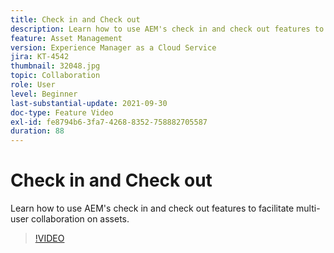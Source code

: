 ```yaml
---
title: Check in and Check out
description: Learn how to use AEM's check in and check out features to facilitate multi-user collaboration on assets.
feature: Asset Management
version: Experience Manager as a Cloud Service
jira: KT-4542
thumbnail: 32048.jpg
topic: Collaboration
role: User
level: Beginner
last-substantial-update: 2021-09-30
doc-type: Feature Video
exl-id: fe8794b6-3fa7-4268-8352-758882705587
duration: 88
---
```

# Check in and Check out

Learn how to use AEM's check in and check out features to facilitate multi-user collaboration on assets.

>[!VIDEO](https://video.tv.adobe.com/v/32048?quality=12&learn=on)
